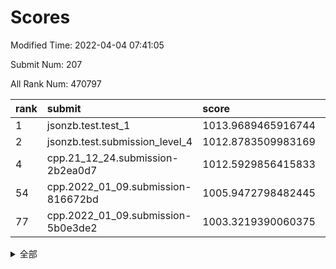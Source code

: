 # Scores

Modified Time: 2022-04-04 07:41:05

Submit Num: 207

All Rank Num: 470797

| rank |               submit               |       score        |       sigma        | pk_num |
| :--- | :--------------------------------- | :----------------- | :----------------- | :----- |
| 1    | jsonzb.test.test_1                 | 1013.9689465916744 | 0.8650981362268118 | 9097   |
| 2    | jsonzb.test.submission_level_4     | 1012.8783509983169 | 0.8052646718730406 | 9097   |
| 4    | cpp.21_12_24.submission-2b2ea0d7   | 1012.5929856415833 | 0.8127525764186616 | 9099   |
| 54   | cpp.2022_01_09.submission-816672bd | 1005.9472798482445 | 0.7189409000284898 | 9100   |
| 77   | cpp.2022_01_09.submission-5b0e3de2 | 1003.3219390060375 | 0.7072939941905285 | 9095   |


<details>
<summary>全部</summary>

| rank |                 submit                 |       score        |       sigma        | pk_num |
| :--- | :------------------------------------- | :----------------- | :----------------- | :----- |
| 1    | jsonzb.test.test_1                     | 1013.9689465916744 | 0.8650981362268118 | 9097   |
| 2    | jsonzb.test.submission_level_4         | 1012.8783509983169 | 0.8052646718730406 | 9097   |
| 3    | gobigger.level_3.submission_level_3_26 | 1012.6430849721833 | 0.8038893096264681 | 9094   |
| 4    | cpp.21_12_24.submission-2b2ea0d7       | 1012.5929856415833 | 0.8127525764186616 | 9099   |
| 5    | gobigger.level_3.submission_level_3_5  | 1011.6893501556416 | 0.7778013708324841 | 9095   |
| 6    | gobigger.level_3.submission_level_3_7  | 1011.6616171495511 | 0.8053588383716608 | 9096   |
| 7    | gobigger.level_3.submission_level_3_1  | 1011.4688951414279 | 0.7839222079169218 | 9099   |
| 8    | gobigger.level_3.submission_level_3_45 | 1010.7575325915063 | 0.7778138817481871 | 9093   |
| 9    | gobigger.level_3.submission_level_3_17 | 1010.7432956995832 | 0.7519071385393046 | 9091   |
| 10   | gobigger.level_3.submission_level_3_49 | 1010.6691736134353 | 0.7709479096223951 | 9095   |
| 11   | gobigger.level_3.submission_level_3_2  | 1010.6641626102555 | 0.790416154403848  | 9104   |
| 12   | gobigger.level_3.submission_level_3_28 | 1010.4767332046721 | 0.771464929332804  | 9099   |
| 13   | gobigger.level_3.submission_level_3_38 | 1010.4223667623902 | 0.7548891820246104 | 9098   |
| 14   | gobigger.level_3.submission_level_3_21 | 1010.3991562592938 | 0.7526967848681869 | 9105   |
| 15   | gobigger.level_3.submission_level_3_11 | 1010.3691995713381 | 0.7625347281130943 | 9095   |
| 16   | gobigger.level_3.submission_level_3_3  | 1010.3658583219542 | 0.7594996534401385 | 9100   |
| 17   | gobigger.level_3.submission_level_3_14 | 1010.3129752597168 | 0.7750760543478422 | 9103   |
| 18   | gobigger.level_3.submission_level_3_9  | 1010.3092296815161 | 0.7599506263449499 | 9096   |
| 19   | gobigger.level_3.submission_level_3_15 | 1010.2615008894445 | 0.7819742933800893 | 9093   |
| 20   | gobigger.level_3.submission_level_3_20 | 1010.2518199690334 | 0.7852267485738513 | 9094   |
| 21   | gobigger.level_3.submission_level_3_46 | 1010.2459796989921 | 0.7776966375312115 | 9098   |
| 22   | gobigger.level_3.submission_level_3_22 | 1010.1629126198496 | 0.7746183832503758 | 9095   |
| 23   | gobigger.level_3.submission_level_3_25 | 1010.1488601233572 | 0.7666794976824141 | 9093   |
| 24   | gobigger.level_3.submission_level_3_24 | 1010.1034095082783 | 0.7649695496029119 | 9099   |
| 25   | gobigger.level_3.submission_level_3_43 | 1010.0677923082375 | 0.7543759781630232 | 9094   |
| 26   | gobigger.level_3.submission_level_3_48 | 1010.0266812003257 | 0.7545857234094056 | 9096   |
| 27   | gobigger.level_3.submission_level_3_23 | 1009.9243883292285 | 0.7653192061903386 | 9099   |
| 28   | gobigger.level_3.submission_level_3_35 | 1009.8705367508805 | 0.7632590782691615 | 9100   |
| 29   | gobigger.level_3.submission_level_3_42 | 1009.6773944026957 | 0.7583922696062558 | 9098   |
| 30   | gobigger.level_3.submission_level_3_6  | 1009.6765251820677 | 0.7808034363237097 | 9097   |
| 31   | gobigger.level_3.submission_level_3_4  | 1009.6708489334404 | 0.7492997848038467 | 9098   |
| 32   | gobigger.level_3.submission_level_3_33 | 1009.6339001667515 | 0.7638050426873252 | 9100   |
| 33   | gobigger.level_3.submission_level_3_37 | 1009.5755301671882 | 0.7467385605965896 | 9098   |
| 34   | gobigger.level_3.submission_level_3_27 | 1009.5475410614006 | 0.739379815484637  | 9092   |
| 35   | gobigger.level_3.submission_level_3_18 | 1009.5443156456279 | 0.7578154913592321 | 9100   |
| 36   | gobigger.level_3.submission_level_3_39 | 1009.4549210544353 | 0.7500023353041317 | 9098   |
| 37   | gobigger.level_3.submission_level_3_40 | 1009.4048000365289 | 0.7560374634726191 | 9096   |
| 38   | gobigger.level_3.submission_level_3_34 | 1009.4043534262889 | 0.7405918518571203 | 9100   |
| 39   | gobigger.level_3.submission_level_3_10 | 1009.374112837298  | 0.7584910494232683 | 9105   |
| 40   | gobigger.level_3.submission_level_3_12 | 1009.1959699382263 | 0.7619333162117835 | 9103   |
| 41   | gobigger.level_3.submission_level_3_8  | 1009.1604499655172 | 0.7481040819418235 | 9098   |
| 42   | gobigger.level_3.submission_level_3_19 | 1009.1491653601335 | 0.7284016745798302 | 9097   |
| 43   | gobigger.level_3.submission_level_3_30 | 1009.1404127191197 | 0.7638710560083778 | 9100   |
| 44   | gobigger.level_3.submission_level_3_44 | 1009.0579908245925 | 0.753361672183737  | 9095   |
| 45   | gobigger.level_3.submission_level_3_31 | 1009.0554043013535 | 0.7492707802096281 | 9094   |
| 46   | gobigger.level_3.submission_level_3_0  | 1009.0430841309899 | 0.7483116309525819 | 9101   |
| 47   | gobigger.level_3.submission_level_3_41 | 1009.0335743359772 | 0.7706590274918884 | 9099   |
| 48   | gobigger.level_3.submission_level_3_16 | 1008.8915300694673 | 0.7358235561589999 | 9100   |
| 49   | gobigger.level_3.submission_level_3_32 | 1008.858558922479  | 0.755280342092039  | 9101   |
| 50   | gobigger.level_3.submission_level_3_13 | 1008.8527000115482 | 0.7423303543803609 | 9095   |
| 51   | gobigger.level_3.submission_level_3_36 | 1008.7704686983819 | 0.7666211383949635 | 9105   |
| 52   | gobigger.level_3.submission_level_3_47 | 1008.6300227498092 | 0.741579168583147  | 9098   |
| 53   | gobigger.level_3.submission_level_3_29 | 1008.5954129266421 | 0.7377255604189941 | 9093   |
| 54   | cpp.2022_01_09.submission-816672bd     | 1005.9472798482445 | 0.7189409000284898 | 9100   |
| 55   | gobigger.level_1.submission_level_1_32 | 1004.9758057273904 | 0.7239138984963218 | 9093   |
| 56   | gobigger.level_1.submission_level_1_46 | 1004.9566659045026 | 0.723749268427158  | 9099   |
| 57   | gobigger.level_1.submission_level_1_11 | 1004.6549937187169 | 0.7083284670382336 | 9103   |
| 58   | gobigger.level_1.submission_level_1_13 | 1004.3795749455434 | 0.7187854963303422 | 9094   |
| 59   | gobigger.level_1.submission_level_1_4  | 1004.3630768394853 | 0.7225482488948974 | 9101   |
| 60   | gobigger.level_1.submission_level_1_40 | 1004.180460927071  | 0.7263110784041149 | 9096   |
| 61   | gobigger.level_1.submission_level_1_22 | 1004.1577031636887 | 0.7267820278749942 | 9103   |
| 62   | gobigger.level_1.submission_level_1_15 | 1004.0836075454182 | 0.7156292495226036 | 9101   |
| 63   | gobigger.level_1.submission_level_1_42 | 1004.0730476843669 | 0.7049550368718922 | 9097   |
| 64   | gobigger.level_1.submission_level_1_36 | 1004.042645133825  | 0.7222258498764238 | 9101   |
| 65   | gobigger.level_1.submission_level_1_24 | 1003.9590106657646 | 0.723649555367075  | 9092   |
| 66   | gobigger.level_1.submission_level_1_35 | 1003.9499468141667 | 0.71228171379479   | 9103   |
| 67   | gobigger.level_1.submission_level_1_31 | 1003.9080837300774 | 0.7294767877345248 | 9096   |
| 68   | gobigger.level_1.submission_level_1_2  | 1003.8375147371431 | 0.7082164682667795 | 9094   |
| 69   | gobigger.level_1.submission_level_1_48 | 1003.821340104716  | 0.7042845611646175 | 9101   |
| 70   | gobigger.level_1.submission_level_1_39 | 1003.7603429454241 | 0.7102309297320306 | 9096   |
| 71   | gobigger.level_1.submission_level_1_26 | 1003.7432684116458 | 0.7167568338612343 | 9100   |
| 72   | gobigger.level_1.submission_level_1_14 | 1003.6036414661796 | 0.7052000079818973 | 9095   |
| 73   | gobigger.level_1.submission_level_1_6  | 1003.5459299051028 | 0.7122894132335755 | 9089   |
| 74   | gobigger.level_1.submission_level_1_44 | 1003.5339279176128 | 0.7197068080178208 | 9099   |
| 75   | gobigger.level_1.submission_level_1_10 | 1003.464793669187  | 0.7077467158318822 | 9095   |
| 76   | gobigger.level_1.submission_level_1_33 | 1003.4298267445018 | 0.7195602858252599 | 9092   |
| 77   | cpp.2022_01_09.submission-5b0e3de2     | 1003.3219390060375 | 0.7072939941905285 | 9095   |
| 78   | gobigger.level_1.submission_level_1_34 | 1003.2949903362806 | 0.7212944440401197 | 9098   |
| 79   | gobigger.level_1.submission_level_1_30 | 1003.2862716456655 | 0.7214556117616904 | 9101   |
| 80   | gobigger.level_1.submission_level_1_37 | 1003.2814974378655 | 0.7196475487945558 | 9095   |
| 81   | gobigger.level_1.submission_level_1_43 | 1003.2688066831563 | 0.7122176046055964 | 9098   |
| 82   | gobigger.level_1.submission_level_1_29 | 1003.2409172104243 | 0.7093864500509054 | 9097   |
| 83   | gobigger.level_1.submission_level_1_21 | 1003.2016687296535 | 0.7109266784303694 | 9098   |
| 84   | gobigger.level_1.submission_level_1_12 | 1003.1500356936505 | 0.7087661445692296 | 9097   |
| 85   | gobigger.level_1.submission_level_1_3  | 1003.1104710145556 | 0.7209875874393337 | 9096   |
| 86   | gobigger.level_1.submission_level_1_8  | 1003.0960661449375 | 0.7131133769095738 | 9095   |
| 87   | gobigger.level_1.submission_level_1_41 | 1003.0460642537945 | 0.7193921891209081 | 9098   |
| 88   | gobigger.level_1.submission_level_1_25 | 1003.0401169465988 | 0.7095362263971187 | 9097   |
| 89   | gobigger.level_1.submission_level_1_0  | 1002.9705507380361 | 0.7155550603300422 | 9098   |
| 90   | gobigger.level_1.submission_level_1_27 | 1002.7550812132482 | 0.7086284963587639 | 9098   |
| 91   | gobigger.level_1.submission_level_1_17 | 1002.7456660155294 | 0.7111626919003046 | 9097   |
| 92   | gobigger.level_1.submission_level_1_28 | 1002.7319955983004 | 0.7043494974247267 | 9099   |
| 93   | gobigger.level_1.submission_level_1_47 | 1002.7307363169972 | 0.7156166127285741 | 9099   |
| 94   | gobigger.level_1.submission_level_1_16 | 1002.6656345611381 | 0.7052019762859019 | 9095   |
| 95   | gobigger.level_1.submission_level_1_49 | 1002.6554600560648 | 0.7069892203754462 | 9099   |
| 96   | gobigger.level_1.submission_level_1_7  | 1002.5974096009016 | 0.7109186459080564 | 9096   |
| 97   | gobigger.level_1.submission_level_1_18 | 1002.580296674756  | 0.7104316162338701 | 9100   |
| 98   | gobigger.level_1.submission_level_1_9  | 1002.5640344930875 | 0.7004577128083616 | 9095   |
| 99   | gobigger.level_1.submission_level_1_38 | 1002.5343040690299 | 0.7028466871075012 | 9103   |
| 100  | gobigger.level_1.submission_level_1_19 | 1002.3890013427216 | 0.7133696530605516 | 9097   |
| 101  | gobigger.level_1.submission_level_1_1  | 1002.3562192570544 | 0.7079262469315422 | 9101   |
| 102  | gobigger.level_1.submission_level_1_45 | 1002.2413852532733 | 0.7185645030116021 | 9098   |
| 103  | gobigger.level_1.submission_level_1_5  | 1002.1747627911947 | 0.7160884076035995 | 9095   |
| 104  | gobigger.level_1.submission_level_1_20 | 1001.8042972087633 | 0.7144920901789454 | 9103   |
| 105  | gobigger.level_1.submission_level_1_23 | 1001.6781793183619 | 0.7120861835890967 | 9097   |
| 106  | gobigger.random.submission_random_43   | 997.4489205562661  | 0.7188862142576952 | 9100   |
| 107  | gobigger.random.submission_random_34   | 997.4147655026234  | 0.7085843688767105 | 9094   |
| 108  | gobigger.random.submission_random_14   | 997.3352260213327  | 0.7132847565344308 | 9097   |
| 109  | gobigger.random.submission_random_31   | 997.2453122383896  | 0.7034303113910993 | 9096   |
| 110  | gobigger.random.submission_random_22   | 997.0158736478736  | 0.7030050059621467 | 9095   |
| 111  | gobigger.random.submission_random_26   | 996.8971254073136  | 0.6967290947249549 | 9101   |
| 112  | gobigger.random.submission_random_25   | 996.6669614856794  | 0.710579153247497  | 9101   |
| 113  | gobigger.random.submission_random_12   | 996.5951952235923  | 0.7110998600419063 | 9100   |
| 114  | gobigger.random.submission_random_5    | 996.5698920071464  | 0.7021867756413234 | 9095   |
| 115  | gobigger.random.submission_random_3    | 996.5400686781217  | 0.7160093330947188 | 9095   |
| 116  | gobigger.random.submission_random_29   | 996.5221047281477  | 0.7209794417425036 | 9097   |
| 117  | gobigger.random.submission_random_21   | 996.4518446148201  | 0.722136579092215  | 9100   |
| 118  | gobigger.random.submission_random_37   | 996.3914469869724  | 0.7179865742671259 | 9096   |
| 119  | gobigger.random.submission_random_45   | 996.3902131305563  | 0.7200839539961092 | 9096   |
| 120  | gobigger.random.submission_random_47   | 996.3420493899052  | 0.7088144878731019 | 9096   |
| 121  | gobigger.random.submission_random_8    | 996.3158728959147  | 0.7251652622393947 | 9096   |
| 122  | gobigger.random.submission_random_46   | 996.3003048372713  | 0.7090761717559305 | 9100   |
| 123  | gobigger.random.submission_random_27   | 996.2632085178766  | 0.7198121059910416 | 9096   |
| 124  | gobigger.random.submission_random_9    | 996.2616925007426  | 0.7163970933285726 | 9095   |
| 125  | gobigger.random.submission_random_24   | 996.2567066325248  | 0.7115476688491298 | 9095   |
| 126  | gobigger.random.submission_random_42   | 996.245863555119   | 0.7035953751003934 | 9096   |
| 127  | gobigger.random.submission_random_44   | 996.2160287760199  | 0.699395253484369  | 9096   |
| 128  | gobigger.random.submission_random_28   | 996.1522360749137  | 0.7163257156644687 | 9098   |
| 129  | gobigger.random.submission_random_1    | 996.1243326072242  | 0.7137407148173581 | 9093   |
| 130  | gobigger.random.submission_random_49   | 996.1028354314345  | 0.7208266114985236 | 9097   |
| 131  | gobigger.random.submission_random_39   | 996.1010705945927  | 0.7122297749964227 | 9099   |
| 132  | gobigger.random.submission_random_13   | 996.0990658504654  | 0.6993984102688442 | 9095   |
| 133  | gobigger.random.submission_random_2    | 996.0985761004255  | 0.7136046097664903 | 9097   |
| 134  | gobigger.random.submission_random_32   | 996.0472183653067  | 0.7131346730717238 | 9097   |
| 135  | gobigger.random.submission_random_41   | 996.0248260862986  | 0.7295697685749297 | 9094   |
| 136  | gobigger.random.submission_random_33   | 995.914152140093   | 0.7195973484762636 | 9094   |
| 137  | gobigger.random.submission_random_40   | 995.8468290300626  | 0.70140420292481   | 9100   |
| 138  | gobigger.random.submission_random_16   | 995.8276668352702  | 0.7100586533308149 | 9096   |
| 139  | gobigger.random.submission_random_30   | 995.8012793860703  | 0.7064100978800631 | 9097   |
| 140  | gobigger.random.submission_random_38   | 995.7807734595825  | 0.7096311690923343 | 9094   |
| 141  | gobigger.random.submission_random_23   | 995.763023606636   | 0.7142336726300202 | 9096   |
| 142  | gobigger.random.submission_random_20   | 995.7166370894224  | 0.7003464105921401 | 9098   |
| 143  | gobigger.random.submission_random_36   | 995.6322688899451  | 0.7276780688527617 | 9099   |
| 144  | gobigger.random.submission_random_0    | 995.6100939874601  | 0.7248738046283524 | 9095   |
| 145  | gobigger.random.submission_random_11   | 995.554226134492   | 0.6983341365977478 | 9097   |
| 146  | gobigger.random.submission_random_17   | 995.3906547335608  | 0.7163545928746186 | 9096   |
| 147  | gobigger.random.submission_random_10   | 995.312728149431   | 0.7084343932370679 | 9097   |
| 148  | gobigger.random.submission_random_48   | 995.2960812189309  | 0.720219759344356  | 9095   |
| 149  | gobigger.random.submission_random_6    | 995.2175409792932  | 0.7123903168767808 | 9096   |
| 150  | gobigger.random.submission_random_15   | 995.1852066961086  | 0.7214350470715787 | 9096   |
| 151  | gobigger.random.submission_random_19   | 995.1584662991673  | 0.7161858080062592 | 9103   |
| 152  | gobigger.random.submission_random_18   | 995.1296313103641  | 0.7205808160181129 | 9102   |
| 153  | gobigger.level_2.submission_level_2_26 | 995.0589105370117  | 0.7231502716875194 | 9092   |
| 154  | gobigger.random.submission_random_4    | 995.0293335179406  | 0.7215711975673001 | 9094   |
| 155  | gobigger.level_2.submission_level_2_20 | 994.8740726643204  | 0.7159197608924134 | 9092   |
| 156  | gobigger.random.submission_random_7    | 994.8609177755095  | 0.7222161089685876 | 9094   |
| 157  | gobigger.random.submission_random_35   | 994.6949439017798  | 0.7184561403946615 | 9100   |
| 158  | gobigger.level_2.submission_level_2_40 | 993.7005172155087  | 0.739000393904925  | 9096   |
| 159  | gobigger.level_2.submission_level_2_46 | 993.6762240857445  | 0.7296214704400681 | 9102   |
| 160  | gobigger.level_2.submission_level_2_42 | 993.6473323059575  | 0.7253798233208529 | 9101   |
| 161  | gobigger.level_2.submission_level_2_25 | 993.4411241260833  | 0.7213613061227883 | 9094   |
| 162  | gobigger.level_2.submission_level_2_30 | 993.2171216635497  | 0.7279918418381001 | 9095   |
| 163  | gobigger.level_2.submission_level_2_4  | 993.1910215524674  | 0.7356391615455025 | 9091   |
| 164  | gobigger.level_2.submission_level_2_35 | 993.1285628022927  | 0.7274797698231431 | 9094   |
| 165  | gobigger.level_2.submission_level_2_17 | 993.1160194051837  | 0.7437089287199556 | 9098   |
| 166  | gobigger.level_2.submission_level_2_8  | 993.0919981112768  | 0.741207013642759  | 9100   |
| 167  | gobigger.level_2.submission_level_2_45 | 993.0292044815781  | 0.7454064986456311 | 9101   |
| 168  | gobigger.level_2.submission_level_2_32 | 993.0073336093502  | 0.7399369878839022 | 9099   |
| 169  | gobigger.level_2.submission_level_2_44 | 992.9106692542985  | 0.7645752550964584 | 9102   |
| 170  | gobigger.level_2.submission_level_2_49 | 992.8207114980742  | 0.7502125069358431 | 9096   |
| 171  | gobigger.level_2.submission_level_2_47 | 992.8084418954381  | 0.7344748322556668 | 9098   |
| 172  | gobigger.level_2.submission_level_2_5  | 992.7105921429168  | 0.7470377904777511 | 9103   |
| 173  | gobigger.level_2.submission_level_2_37 | 992.6875479271644  | 0.7249657378945353 | 9099   |
| 174  | gobigger.level_2.submission_level_2_12 | 992.5007759624693  | 0.7424352371698898 | 9100   |
| 175  | gobigger.level_2.submission_level_2_13 | 992.4896843773698  | 0.7455750744250803 | 9097   |
| 176  | gobigger.level_2.submission_level_2_33 | 992.4312200770003  | 0.7435109145174885 | 9103   |
| 177  | gobigger.level_2.submission_level_2_41 | 992.3764335962207  | 0.7236775891318757 | 9097   |
| 178  | gobigger.level_2.submission_level_2_2  | 992.2813335294392  | 0.7350670899924314 | 9102   |
| 179  | gobigger.level_2.submission_level_2_23 | 992.2798833967985  | 0.7337108554567479 | 9098   |
| 180  | gobigger.level_2.submission_level_2_18 | 992.246367933962   | 0.7460965146743367 | 9095   |
| 181  | gobigger.level_2.submission_level_2_24 | 992.002991335866   | 0.7516863938763911 | 9098   |
| 182  | gobigger.level_2.submission_level_2_16 | 991.9852919140734  | 0.7360338303442158 | 9099   |
| 183  | gobigger.level_2.submission_level_2_21 | 991.9668533123769  | 0.7435910284296849 | 9095   |
| 184  | gobigger.level_2.submission_level_2_48 | 991.8336850027466  | 0.7375737106777012 | 9100   |
| 185  | gobigger.level_2.submission_level_2_3  | 991.8217155114013  | 0.7450709479239204 | 9099   |
| 186  | gobigger.level_2.submission_level_2_14 | 991.6506708537357  | 0.7362373166447517 | 9098   |
| 187  | gobigger.level_2.submission_level_2_43 | 991.5745147579779  | 0.756629244695184  | 9104   |
| 188  | gobigger.level_2.submission_level_2_39 | 991.545943901459   | 0.7729417795938446 | 9098   |
| 189  | gobigger.level_2.submission_level_2_0  | 991.5020210835555  | 0.7597417530430163 | 9099   |
| 190  | gobigger.level_2.submission_level_2_27 | 991.5014770856938  | 0.7462503959071164 | 9094   |
| 191  | gobigger.level_2.submission_level_2_1  | 991.464084544207   | 0.7425902558957965 | 9098   |
| 192  | gobigger.level_2.submission_level_2_31 | 991.4460114735124  | 0.7369873807900462 | 9101   |
| 193  | gobigger.level_2.submission_level_2_6  | 991.4386919177523  | 0.7738524270506041 | 9103   |
| 194  | gobigger.level_2.submission_level_2_22 | 991.433822522034   | 0.7454423212302445 | 9097   |
| 195  | gobigger.level_2.submission_level_2_15 | 991.3915600598514  | 0.7593136805228907 | 9096   |
| 196  | gobigger.level_2.submission_level_2_34 | 991.3662904645327  | 0.7752230814416678 | 9095   |
| 197  | gobigger.level_2.submission_level_2_36 | 991.2037285680892  | 0.7481953727869068 | 9100   |
| 198  | gobigger.level_2.submission_level_2_10 | 991.1884686278978  | 0.7370968806792795 | 9097   |
| 199  | gobigger.level_2.submission_level_2_28 | 991.1022036986602  | 0.7725173438877232 | 9098   |
| 200  | gobigger.level_2.submission_level_2_38 | 991.0982365281793  | 0.7585503630270671 | 9094   |
| 201  | gobigger.level_2.submission_level_2_29 | 990.9965042799341  | 0.7393354876615504 | 9094   |
| 202  | gobigger.level_2.submission_level_2_19 | 990.9854812754114  | 0.743070280412593  | 9100   |
| 203  | gobigger.level_2.submission_level_2_7  | 990.0930136521704  | 0.7700006984856508 | 9101   |
| 204  | gobigger.level_2.submission_level_2_9  | 990.0095943000905  | 0.7673995525146258 | 9099   |
| 205  | gobigger.level_2.submission_level_2_11 | 989.5044352212174  | 0.7864582195965053 | 9095   |
| 206  | gobigger.none.submission_none_1        | 978.7453897963962  | 1.1931287280225467 | 9097   |
| 207  | gobigger.none.submission_none_0        | 975.0532361345394  | 1.4077147275783768 | 9102   |

</details>